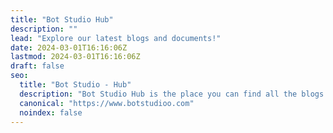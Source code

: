 ```yaml
---
title: "Bot Studio Hub"
description: ""
lead: "Explore our latest blogs and documents!"
date: 2024-03-01T16:16:06Z
lastmod: 2024-03-01T16:16:06Z
draft: false
seo:
  title: "Bot Studio - Hub"
  description: "Bot Studio Hub is the place you can find all the blogs about the world of robots and learn more about how the Bot Studio robots maker works."
  canonical: "https://www.botstudioo.com"
  noindex: false
---
```

